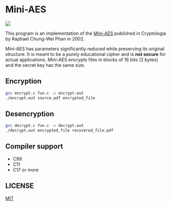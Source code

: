 # Mini-AES
![](https://img.shields.io/badge/c99-004283?style=for-the-badge&logo=c&logoColor=white&labelColor=101010)

This program is an implementation of the [Mini-AES](https://piazza.com/class_profile/get_resource/ixlc30gojpe5fs/iyv0273azwtz4) published in Cryptologia by Raphael Chung-Wei Phan in 2002.

Mini-AES has parameters significantly reduced while preserving its original structure.
It is meant to be a purely educational cipher and is **not secure** for actual applications. 
Mini-AES encrypts files in blocks of 16 bits (2 bytes) and the secret key has the same size.

## Encryption
```bash
gcc encrypt.c fun.c -o encrypt.out
./encrypt.out source.pdf encrypted_file
```

## Desencryption
```bash
gcc decrypt.c fun.c -o decrypt.out
./decrypt.out encrypted_file recovered_file.pdf
```
## Compiler support
* C99
* C11
* C17 or more

## LICENSE
[MIT](LICENSE "LICENSE")
